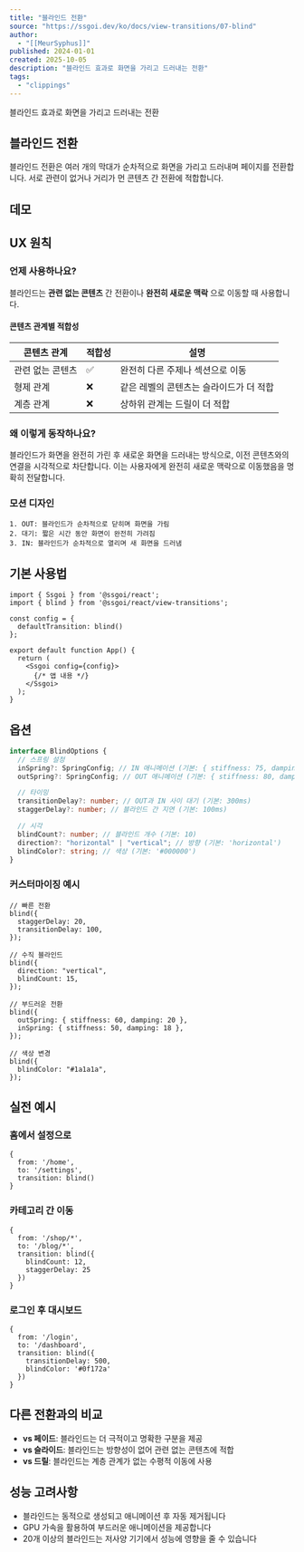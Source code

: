 ```yaml
---
title: "블라인드 전환"
source: "https://ssgoi.dev/ko/docs/view-transitions/07-blind"
author:
  - "[[MeurSyphus]]"
published: 2024-01-01
created: 2025-10-05
description: "블라인드 효과로 화면을 가리고 드러내는 전환"
tags:
  - "clippings"
---
```

블라인드 효과로 화면을 가리고 드러내는 전환

## 블라인드 전환

블라인드 전환은 여러 개의 막대가 순차적으로 화면을 가리고 드러내며 페이지를 전환합니다. 서로 관련이 없거나 거리가 먼 콘텐츠 간 전환에 적합합니다.

## 데모

## UX 원칙

### 언제 사용하나요?

블라인드는 **관련 없는 콘텐츠** 간 전환이나 **완전히 새로운 맥락** 으로 이동할 때 사용합니다.

#### 콘텐츠 관계별 적합성

| 콘텐츠 관계 | 적합성 | 설명 |
| --- | --- | --- |
| 관련 없는 콘텐츠 | ✅ | 완전히 다른 주제나 섹션으로 이동 |
| 형제 관계 | ❌ | 같은 레벨의 콘텐츠는 슬라이드가 더 적합 |
| 계층 관계 | ❌ | 상하위 관계는 드릴이 더 적합 |

### 왜 이렇게 동작하나요?

블라인드가 화면을 완전히 가린 후 새로운 화면을 드러내는 방식으로, 이전 콘텐츠와의 연결을 시각적으로 차단합니다. 이는 사용자에게 완전히 새로운 맥락으로 이동했음을 명확히 전달합니다.

### 모션 디자인

```
1. OUT: 블라인드가 순차적으로 닫히며 화면을 가림
2. 대기: 짧은 시간 동안 화면이 완전히 가려짐
3. IN: 블라인드가 순차적으로 열리며 새 화면을 드러냄
```

## 기본 사용법

```tsx
import { Ssgoi } from '@ssgoi/react';
import { blind } from '@ssgoi/react/view-transitions';

const config = {
  defaultTransition: blind()
};

export default function App() {
  return (
    <Ssgoi config={config}>
      {/* 앱 내용 */}
    </Ssgoi>
  );
}
```

## 옵션

```typescript
interface BlindOptions {
  // 스프링 설정
  inSpring?: SpringConfig; // IN 애니메이션 (기본: { stiffness: 75, damping: 25 })
  outSpring?: SpringConfig; // OUT 애니메이션 (기본: { stiffness: 80, damping: 25 })

  // 타이밍
  transitionDelay?: number; // OUT과 IN 사이 대기 (기본: 300ms)
  staggerDelay?: number; // 블라인드 간 지연 (기본: 100ms)

  // 시각
  blindCount?: number; // 블라인드 개수 (기본: 10)
  direction?: "horizontal" | "vertical"; // 방향 (기본: 'horizontal')
  blindColor?: string; // 색상 (기본: '#000000')
}
```

### 커스터마이징 예시

```tsx
// 빠른 전환
blind({
  staggerDelay: 20,
  transitionDelay: 100,
});

// 수직 블라인드
blind({
  direction: "vertical",
  blindCount: 15,
});

// 부드러운 전환
blind({
  outSpring: { stiffness: 60, damping: 20 },
  inSpring: { stiffness: 50, damping: 18 },
});

// 색상 변경
blind({
  blindColor: "#1a1a1a",
});
```

## 실전 예시

### 홈에서 설정으로

```tsx
{
  from: '/home',
  to: '/settings',
  transition: blind()
}
```

### 카테고리 간 이동

```tsx
{
  from: '/shop/*',
  to: '/blog/*',
  transition: blind({
    blindCount: 12,
    staggerDelay: 25
  })
}
```

### 로그인 후 대시보드

```tsx
{
  from: '/login',
  to: '/dashboard',
  transition: blind({
    transitionDelay: 500,
    blindColor: '#0f172a'
  })
}
```

## 다른 전환과의 비교

- **vs 페이드**: 블라인드는 더 극적이고 명확한 구분을 제공
- **vs 슬라이드**: 블라인드는 방향성이 없어 관련 없는 콘텐츠에 적합
- **vs 드릴**: 블라인드는 계층 관계가 없는 수평적 이동에 사용

## 성능 고려사항

- 블라인드는 동적으로 생성되고 애니메이션 후 자동 제거됩니다
- GPU 가속을 활용하여 부드러운 애니메이션을 제공합니다
- 20개 이상의 블라인드는 저사양 기기에서 성능에 영향을 줄 수 있습니다